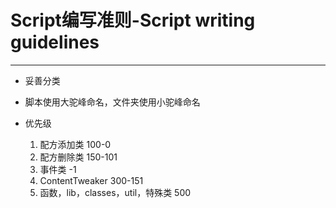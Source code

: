 # Script编写准则-Script writing guidelines

---

- 妥善分类

- 脚本使用大驼峰命名，文件夹使用小驼峰命名

- 优先级
    1. 配方添加类 100-0
    2. 配方删除类 150-101
    3. 事件类 -1
    4. ContentTweaker 300-151
    5. 函数，lib，classes，util，特殊类 500
